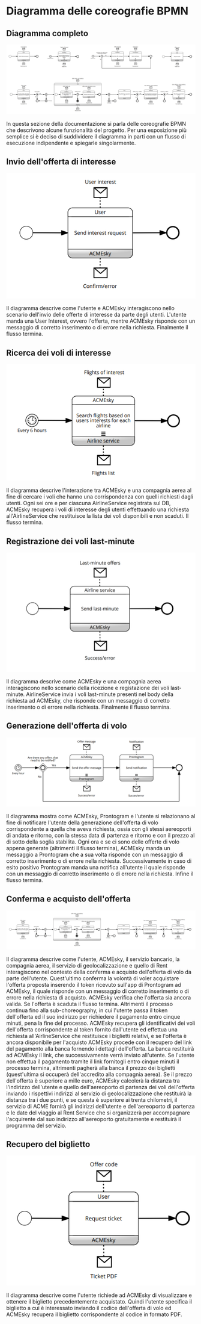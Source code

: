 # Diagramma delle coreografie BPMN

## Diagramma completo

![coreografia-BPMN completa](coreografia-BPMN/img/diagram_all.png)

In questa sezione della documentazione si parla delle coreografie BPMN che descrivono alcune funzionalità del progetto. Per una esposizione più semplice si è deciso di suddividere il diagramma in parti con un flusso di esecuzione indipendente e spiegarle singolarmente.

## Invio dell'offerta di interesse

![coreografia-BPMN completa](coreografia-BPMN/img/send_interest.png)

Il diagramma descrive come l'utente e ACMEsky interagiscono nello scenario dell'invio delle offerte di interesse da parte degli utenti. L'utente manda una User Interest, ovvero l'offerta, mentre ACMEsky risponde con un messaggio di corretto inserimento o di errore nella richiesta. Finalmente il flusso termina.

## Ricerca dei voli di interesse

![coreografia-BPMN completa](coreografia-BPMN/img/search_flights.png)

Il diagramma descrive l'interazione tra ACMEsky e una compagnia aerea al fine di cercare i voli che hanno una corrispondenza con quelli richiesti dagli utenti. Ogni sei ore e per ciascuna AirlineService registrata sul DB, ACMEsky recupera i voli di interesse degli utenti effettuando una richiesta all'AirlineService che restituisce la lista dei voli disponibili e non scaduti. Il flusso termina.

## Registrazione dei voli last-minute

![coreografia-BPMN completa](coreografia-BPMN/img/last_minute.png)

Il diagramma descrive come ACMEsky e una compagnia aerea interagiscono nello scenario della ricezione e registazione dei voli last-minute. AirlineService invia i voli last-minute presenti nel body della richiesta ad ACMEsky, che risponde con un messaggio di corretto inserimento o di errore nella richiesta. Finalmente il flusso termina.

## Generazione dell'offerta di volo

![coreografia-BPMN completa](coreografia-BPMN/img/make_offer.png)

Il diagramma mostra come ACMEsky, Prontogram e l'utente si relazionano al fine di notificare l'utente della generazione dell'offerta di volo corrispondente a quella che aveva richiesta, ossia con gli stessi aereoporti di andata e ritorno, con la stessa data di partenza e ritorno e con il prezzo al di sotto della soglia stabilita. Ogni ora e se ci sono delle offerte di volo appena generate (altrimenti il flusso termina), ACMEsky manda un messaggio a Prontogram che a sua volta risponde con un messaggio di corretto inserimento o di errore nella richiesta. Successivamente in caso di esito positivo Prontogram manda una notifica all'utente il quale risponde con un messaggio di corretto inserimento o di errore nella richiesta. Infine il flusso termina.

## Conferma e acquisto dell'offerta

![coreografia-BPMN completa](coreografia-BPMN/img/confirm_pay_offer.png)

Il diagramma descrive come l'utente, ACMEsky, il servizio bancario, la compagnia aerea, il servizio di geolocalizzazione e quello di Rent interagiscono nel contesto della conferma e acquisto dell'offerta di volo da parte dell'utente. Quest'ultimo conferma la volontà di voler acquistare l'offerta proposta inserendo il token ricevuto sull'app di Prontogram ad ACMEsky, il quale risponde con un messaggio di corretto inserimento o di errore nella richiesta di acquisto. ACMEsky verifica che l'offerta sia ancora valida. Se l'offerta è scaduta il flusso termina. Altrimenti il processo continua fino alla sub-choreography, in cui l'utente passa il token dell'offerta ed il suo indirizzo per richiedere il pagamento entro cinque minuti, pena la fine del processo. ACMEsky recupera gli identificativi dei voli dell'offerta corrispondente al token fornito dall'utente ed effettua una richiesta all'AirlineService che restituisce i biglietti relativi, e se l'offerta è ancora disponibile per l'acquisto ACMEsky procede con il recupero del link del pagamento alla banca fornendo i dettagli dell'offerta. La banca restituirà ad ACMEsky il link, che successivamente verrà inviato all'utente. Se l'utente non effettua il pagamento tramite il link fornitogli entro cinque minuti il processo termina, altrimenti pagherà alla banca il prezzo dei biglietti (quest'ultima si occuperà dell'accredito alla compagnia aerea). Se il prezzo dell'offerta è superiore a mille euro, ACMEsky calcolerà la distanza tra l'indirizzo dell'utente e quello dell'aereoporto di partenza dei voli dell'offerta inviando i rispettivi indirizzi al servizio di geolocalizzazione che restituirà la distanza tra i due punti, e se questa è superiore ai trenta chilometri, il servizio di ACME fornirà gli indirizzi dell'utente e dell'aereoporto di partenza e le date del viaggio al Rent Service che si organizzerà per accompagnare l'acquirente dal suo indirizzo all'aereoporto gratuitamente e restituirà il programma del servizio.

## Recupero del biglietto

![coreografia-BPMN completa](coreografia-BPMN/img/request_ticket.png)

Il diagramma descrive come l'utente richiede ad ACMEsky di visualizzare e ottenere il biglietto precedentemente acquistato. Quindi l'utente specifica il biglietto a cui è interessato inviando il codice dell'offerta di volo ed ACMEsky recupera il biglietto corrispondente al codice in formato PDF.
